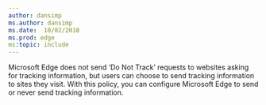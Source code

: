 ```yaml
---
author: dansimp
ms.author: dansimp
ms.date:  10/02/2018
ms.prod: edge
ms:topic: include
---
```


Microsoft Edge does not send ‘Do Not Track’ requests to websites asking for tracking information, but users can choose to send tracking information to sites they visit. With this policy, you can configure Microsoft Edge to send or never send tracking information.
